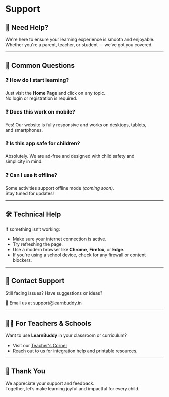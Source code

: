 # Support

## 🙋 Need Help?

We're here to ensure your learning experience is smooth and enjoyable.  
Whether you're a parent, teacher, or student — we’ve got you covered.

---

## 📌 Common Questions

### ❓ How do I start learning?

Just visit the **Home Page** and click on any topic.  
No login or registration is required.

### ❓ Does this work on mobile?

Yes! Our website is fully responsive and works on desktops, tablets,  
and smartphones.

### ❓ Is this app safe for children?

Absolutely. We are ad-free and designed with child safety and  
simplicity in mind.

### ❓ Can I use it offline?

Some activities support offline mode _(coming soon)_.  
Stay tuned for updates!

---

## 🛠️ Technical Help

If something isn’t working:

- Make sure your internet connection is active.
- Try refreshing the page.
- Use a modern browser like **Chrome**, **Firefox**, or **Edge**.
- If you're using a school device, check for any firewall or content blockers.

---

## 💌 Contact Support

Still facing issues? Have suggestions or ideas?

📧 Email us at [support@learnbuddy.in](mailto:support@learnbuddy.in)

---

## 🧑‍🏫 For Teachers & Schools

Want to use **LearnBuddy** in your classroom or curriculum?

- Visit our [Teacher's Corner](/survey)
- Reach out to us for integration help and printable resources.

---

## 🙌 Thank You

We appreciate your support and feedback.  
Together, let’s make learning joyful and impactful for every child.

